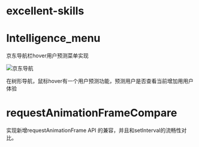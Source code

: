 # excellent-skills


# Intelligence_menu
京东导航栏hover用户预测菜单实现

![京东导航](https://weibozzz.github.io/assets/gif/jd_gif_nav.gif)

在树形导航，鼠标hover有一个用户预测功能，预测用户是否查看当前增加用用户体验
# requestAnimationFrameCompare
实现新增requestAnimationFrame API 的兼容，并且和setInterval的流畅性对比。
